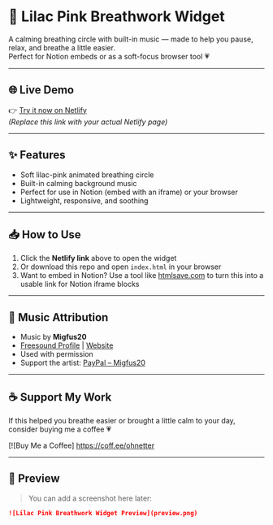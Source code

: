 # 🌸 Lilac Pink Breathwork Widget

A calming breathing circle with built-in music — made to help you pause, relax, and breathe a little easier.  
Perfect for Notion embeds or as a soft-focus browser tool 💗

---

## 🌐 Live Demo

👉 [Try it now on Netlify](https://your-netlify-link.netlify.app)  
*(Replace this link with your actual Netlify page)*

---

## ✨ Features

- Soft lilac-pink animated breathing circle
- Built-in calming background music
- Perfect for use in Notion (embed with an iframe) or your browser
- Lightweight, responsive, and soothing

---

## 📥 How to Use

1. Click the **Netlify link** above to open the widget
2. Or download this repo and open `index.html` in your browser
3. Want to embed in Notion? Use a tool like [htmlsave.com](https://htmlsave.com) to turn this into a usable link for Notion iframe blocks

---

## 🎵 Music Attribution

- Music by **Migfus20**  
- [Freesound Profile](https://freesound.org/people/Migfus20) | [Website](https://migfus.site)  
- Used with permission  
- Support the artist: [PayPal – Migfus20](https://www.paypal.com/paypalme/migfus20)

---

## ☕ Support My Work

If this helped you breathe easier or brought a little calm to your day, consider buying me a coffee 💗

[![Buy Me a Coffee] https://coff.ee/ohnetter

---

## 📸 Preview

> You can add a screenshot here later:

```markdown
![Lilac Pink Breathwork Widget Preview](preview.png)

